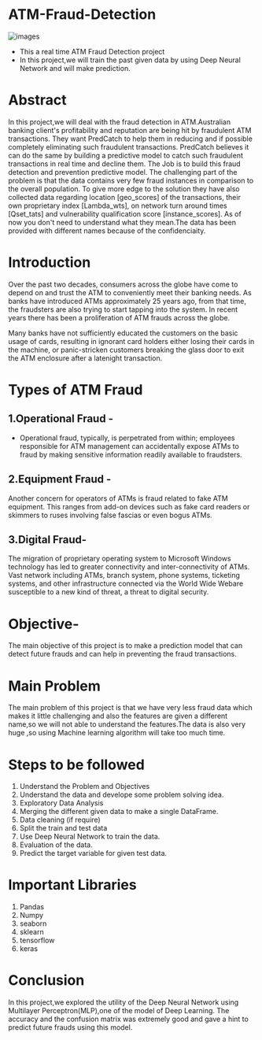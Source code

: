 # ATM-Fraud-Detection
![images](https://user-images.githubusercontent.com/92949677/173197847-c9b768e3-5149-47ec-93da-7fb08fca47ab.jpg)

- This a real time ATM Fraud Detection project 
- In this project,we will train the past given data by using Deep Neural Network and will make prediction.

# Abstract
In this project,we will deal with the fraud detection in ATM.Australian banking client's profitability and reputation are being hit by fraudulent ATM transactions. They want PredCatch to help them in reducing and if possible completely eliminating such fraudulent transactions. PredCatch believes it can do the same by building a predictive model to catch such fraudulent transactions in real time and decline them. The Job is to build this fraud detection and prevention predictive model.
The challenging part of the problem is that the data contains very few fraud instances in comparison to the overall population. To give more edge to the solution they have also collected data regarding location [geo_scores] of the transactions, their own proprietary index [Lambda_wts], on network turn around times [Qset_tats] and vulnerability qualification score [instance_scores]. As of now you don't need to understand what they mean.The data has been provided with different names because of the confidenciaity.

# Introduction
Over the past two decades, consumers across the
globe have come to depend on and trust the ATM to
conveniently meet their banking needs. As banks
have introduced ATMs approximately 25 years ago,
from that time, the fraudsters are also trying to start
tapping into the system. In recent years there has been
a proliferation of ATM frauds across the globe.

Many banks have not sufficiently educated the
customers on the basic usage of cards, resulting in
ignorant card holders either losing their cards in the
machine, or panic-stricken customers breaking the
glass door to exit the ATM enclosure after a latenight transaction.

# Types of ATM Fraud
## 1.Operational Fraud - 
- Operational fraud, typically, is
perpetrated from within; employees responsible for
ATM management can accidentally expose ATMs to
fraud by making sensitive information readily
available to fraudsters. 
## 2.Equipment Fraud -
Another concern for operators
of ATMs is fraud related to fake ATM equipment.
This ranges from add-on devices such as fake card
readers or skimmers to ruses involving false fascias
or even bogus ATMs.
## 3.Digital Fraud-
The migration of proprietary
operating system to Microsoft Windows technology
has led to greater connectivity and inter-connectivity
of ATMs. Vast network including ATMs, branch
system, phone systems, ticketing systems, and other
infrastructure connected via the World Wide Webare susceptible to a new kind of threat, a threat to
digital security. 

# Objective-
The main objective of this project is to make a prediction model that can detect future frauds and can help in preventing the fraud transactions.

# Main Problem
The main problem of this project is that we have very less fraud data which makes it little challenging and also the features are given a different name,so we will not able to understand the features.The data is also very huge ,so using Machine learning algorithm will take too much time.

# Steps to be followed
1. Understand the Problem and Objectives
2. Understand the data and develope some problem solving idea.
3. Exploratory Data Analysis
4. Merging the different given data to make a single DataFrame.
5. Data cleaning (if require)
6. Split the train and test data
7. Use Deep Neural Network to train the data.
8. Evaluation of the data.
9. Predict the target variable for given test data.

# Important Libraries
1. Pandas 
2. Numpy
3. seaborn
4. sklearn
5. tensorflow
6. keras

# Conclusion
In this project,we explored the utility of the Deep Neural Network using Multilayer Perceptron(MLP),one of the model of Deep Learning.
The accuracy and the confusion matrix was extremely good and gave a hint to predict future frauds using this model.






